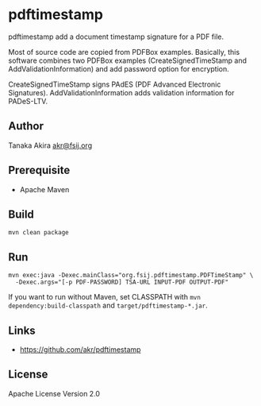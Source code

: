 # pdftimestamp

pdftimestamp add a document timestamp signature for a PDF file.

Most of source code are copied from PDFBox examples.
Basically, this software combines two PDFBox examples
(CreateSignedTimeStamp and AddValidationInformation) and
add password option for encryption.

CreateSignedTimeStamp signs PAdES (PDF Advanced Electronic Signatures).
AddValidationInformation adds validation information for PADeS-LTV.

## Author

Tanaka Akira <akr@fsij.org>

## Prerequisite

- Apache Maven

## Build

    mvn clean package

## Run

    mvn exec:java -Dexec.mainClass="org.fsij.pdftimestamp.PDFTimeStamp" \
      -Dexec.args="[-p PDF-PASSWORD] TSA-URL INPUT-PDF OUTPUT-PDF"

If you want to run without Maven, set CLASSPATH with
`mvn dependency:build-classpath` and `target/pdftimestamp-*.jar`.

## Links

- https://github.com/akr/pdftimestamp

## License

Apache License Version 2.0
